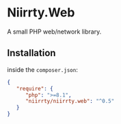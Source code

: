 # Niirrty.Web

A small PHP web/network library.

## Installation

inside the `composer.json`:

```json
{
   "require": {
      "php": ">=8.1",
      "niirrty/niirrty.web": "^0.5"
   }
}
```
